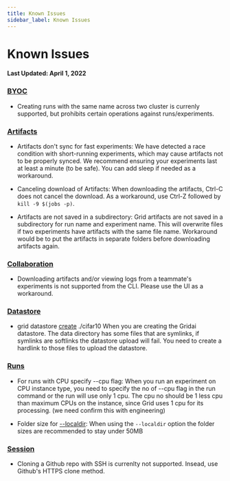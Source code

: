 ```yaml
---
title: Known Issues
sidebar_label: Known Issues
---
```



# Known Issues
#### Last Updated: April 1, 2022

### [BYOC](https://docs.grid.ai/platform/custom-cloud-credentials/byoc)
* Creating runs with the same name across two cluster is currenly supported, but prohibits certain operations against runs/experiments.

### [Artifacts](https://docs.grid.ai/features/runs/artifacts)
* Artifacts don't sync for fast experiments: We have detected a race condition with short-running experiments, which may cause artifacts not to be properly synced. We recommend ensuring your experiments last at least a minute (to be safe). You can add sleep if needed as a workaround.

* Canceling download of Artifacts: When downloading the artifacts, Ctrl-C does not cancel the download. As a workaround, use Ctrl-Z followed by `kill -9 $(jobs -p)`.

* Artifacts are not saved in a subdirectory: Grid artifacts are not saved in a subdirectory for run name and experiment name. This will overwrite files if two experiments have artifacts with the same file name. Workaround would be to put the artifacts in separate folders before downloading artifacts again.

### [Collaboration](https://docs.grid.ai/platform/collaboration)
* Downloading artifacts and/or viewing logs from a teammate's experiments is not supported from the CLI. Please use the UI as a workaround.

### [Datastore](https://docs.grid.ai/features/datastores)
* grid datastore [create](https://docs.grid.ai/features/datastores/create) ./cifar10
When you are creating the Gridai datastore. The data directory has some files that are symlinks, if symlinks are softlinks the datastore upload will fail. You need to create a hardlink to those files to upload the datastore.


### [Runs](https://docs.grid.ai/features/runs)
* For runs with CPU specify --cpu flag: When you run an experiment on CPU instance type, you need to specify the no of --cpu flag in the run command or the run will use only 1 cpu. The cpu no should be 1 less cpu than maximum CPUs on the instance, since Grid uses 1 cpu for its processing. (we need confirm this with engineering)

* Folder size for [--localdir](https://docs.grid.ai/features/runs/localdir): When using the `--localdir` option the folder sizes are recommended to stay under 50MB

### [Session](https://docs.grid.ai/features/sessions)
* Cloning a Github repo with SSH is currenlty not supported. Insead, use Github's HTTPS clone method.
